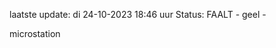 laatste update: 
di 24-10-2023 18:46   uur 
Status: FAALT - geel - 
<div class="service Y">microstation</div>